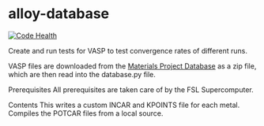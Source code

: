 # alloy-database
[![Code Health](https://landscape.io/github/hallover/alloy-database/master/landscape.svg?style=flat)](https://landscape.io/github/hallover/alloy-database/master)

Create and run tests for VASP to test convergence rates of different runs.


VASP files are downloaded from the [Materials Project Database](https://materialsproject.org/) as a zip file, which are then
read into the database.py file.

Prerequisites
All prerequisites are taken care of by the FSL Supercomputer. 




Contents
This writes a custom INCAR and KPOINTS file for each metal.
Compiles the POTCAR files from a local source.
